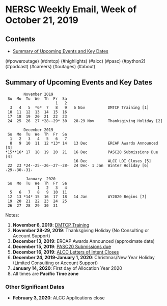 # NERSC Weekly Email, Week of October 21, 2019 #

## Contents ## 

- [Summary of Upcoming Events and Key Dates](#dates)

(#poweroutage)
(#dmtcp)
(#highlights)
(#alcc)
(#pasc)
(#python2)
(#podcast)
(#careers)
(#outages)
(#about)

## Summary of Upcoming Events and Key Dates <a name="dates"/></a> ##

            November 2019
     Su  Mo  Tu  We  Th  Fr  Sa
                          1   2
      3   4   5  *6*  7   8   9   6 Nov          DMTCP Training [1]
     10  11  12  13  14  15  16 
     17  18  19  20  21  22  23 
     24  25  26  27 *28--29* 30   28-29 Nov      Thanksgiving Holiday [2]

            December 2019
     Su  Mo  Tu  We  Th  Fr  Sa
      1   2   3   4   5   6   7 
      8   9  10  11  12 *13* 14   13 Dec         ERCAP Awards Announced [3]
    *15**16* 17  18  19  20  21   16 Dec         PASC20 Submissions Due [4]
                                  16 Dec         ALCC LOI Closes [5]
     22  23 *24--25--26--27--28-  24 Dec- 1 Jan  Winter Holiday [6]
    -29--30--31-

             January  2020
     Su  Mo  Tu  We  Th  Fr  Sa
                  1   2   3   4
      5   6   7   8   9  10  11
     12  13 *14* 15  16  17  18   14 Jan         AY2020 Begins [7]
     19  20  21  22  23  24  25
     26  27  28  29  30  31

Notes:

1. **November 6, 2019**: [DMTCP Training](#dmtcp)
2. **November 28-29, 2019**: Thanksgiving Holiday (No Consulting or Account Support)
3. **December 13, 2019**: ERCAP Awards Announced (approximate date)
4. **December 15, 2019**: [PASC20 Submissions due](#pasc)
5. **December 16, 2019**: [ALCC Letters of Intent Closes](#alcc)
6. **December 24, 2019-January 1, 2020**: Christmas/New Year Holiday (Limited Consulting or Account Support)
7. **January 14, 2020**: First day of Allocation Year 2020
8. All times are **Pacific Time zone**


### Other Significant Dates ###

- **February 3, 2020**: ALCC Applications close

